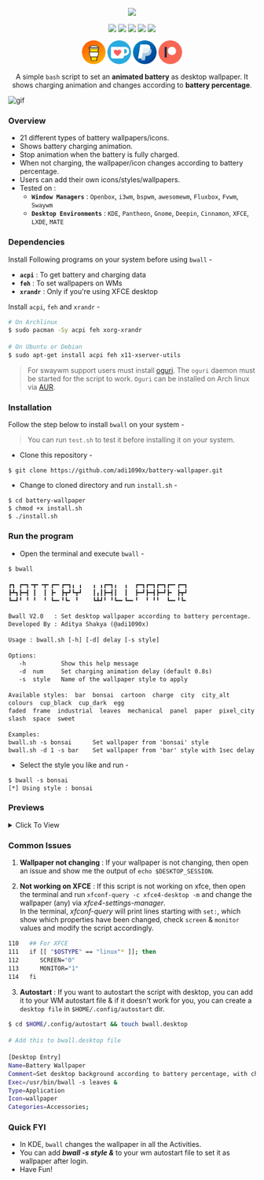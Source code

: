<!-- Battery Wallpaper -->

<p align="center">
  <img src="https://raw.githubusercontent.com/adi1090x/battery-wallpaper/master/preview/logo.png">
</p>

<p align="center">
  <img src="https://img.shields.io/badge/Maintained%3F-Yes-green?style=for-the-badge">
  <img src="https://img.shields.io/github/license/adi1090x/battery-wallpaper?style=for-the-badge">
  <img src="https://img.shields.io/github/stars/adi1090x/battery-wallpaper?style=for-the-badge">
  <img src="https://img.shields.io/github/issues/adi1090x/battery-wallpaper?color=violet&style=for-the-badge">
  <img src="https://img.shields.io/github/forks/adi1090x/battery-wallpaper?color=teal&style=for-the-badge">
</p>

<p align="center">
  <a href="https://www.buymeacoffee.com/adi1090x" target="_blank"><img alt="undefined" width="48px" src="https://raw.githubusercontent.com/adi1090x/files/master/other/1.png"></a>
  <a href="https://ko-fi.com/adi1090x" target="_blank"><img alt="undefined" width="48px" src="https://raw.githubusercontent.com/adi1090x/files/master/other/2.png"></a>
  <a href="https://www.paypal.com/cgi-bin/webscr?cmd=_s-xclick&hosted_button_id=U3VK2SSVQWAPN" target="_blank"><img alt="undefined" width="48px" src="https://raw.githubusercontent.com/adi1090x/files/master/other/3.png"></a>
  <a href="https://www.patreon.com/adi1090x" target="_blank"><img alt="undefined" width="48px" src="https://raw.githubusercontent.com/adi1090x/files/master/other/4.png"></a>
</p>

<p align="center">A simple <code>bash</code> script to set an <b>animated battery</b> as desktop wallpaper. It shows charging animation and changes according to <b>battery percentage</b>.</p>

![gif](https://raw.githubusercontent.com/adi1090x/battery-wallpaper/master/preview/charging/leaves.gif) <br />

### Overview

+ 21 different types of battery wallpapers/icons.
+ Shows battery charging animation.
+ Stop animation when the battery is fully charged.
+ When not charging, the wallpaper/icon changes according to battery percentage.
+ Users can add their own icons/styles/wallpapers.
+ Tested on :
  - **`Window Managers`** : `Openbox`, `i3wm`, `bspwm`, `awesomewm`, `Fluxbox`, `Fvwm`, `Swaywm`
  - **`Desktop Environments`** : `KDE`, `Pantheon`, `Gnome`, `Deepin`, `Cinnamon`, `XFCE`, `LXDE`, `MATE`

### Dependencies

Install Following programs on your system before using `bwall` -

- **`acpi`** : To get battery and charging data
- **`feh`** : To set wallpapers on WMs
- **`xrandr`** : Only if you're using XFCE desktop

Install `acpi`, `feh` and `xrandr` -
```bash
# On Archlinux
$ sudo pacman -Sy acpi feh xorg-xrandr

# On Ubuntu or Debian
$ sudo apt-get install acpi feh x11-xserver-utils
```

> For swaywm support users must install [oguri](https://github.com/vilhalmer/oguri). The `oguri` daemon must be started for the script to work. `Oguri` can be installed on Arch linux via [AUR](https://aur.archlinux.org/packages/oguri-git/).

### Installation

Follow the step below to install `bwall` on your system -
> You can run `test.sh` to test it before installing it on your system.

+ Clone this repository -
```
$ git clone https://github.com/adi1090x/battery-wallpaper.git
```

+ Change to cloned directory and run `install.sh` -
```
$ cd battery-wallpaper
$ chmod +x install.sh
$ ./install.sh
```

### Run the program

+ Open the terminal and execute `bwall` -
```
$ bwall

┏┓ ┏━┓╺┳╸╺┳╸┏━╸┏━┓╻ ╻   ╻ ╻┏━┓╻  ╻  ┏━┓┏━┓┏━┓┏━╸┏━┓
┣┻┓┣━┫ ┃  ┃ ┣╸ ┣┳┛┗┳┛   ┃╻┃┣━┫┃  ┃  ┣━┛┣━┫┣━┛┣╸ ┣┳┛
┗━┛╹ ╹ ╹  ╹ ┗━╸╹┗╸ ╹    ┗┻┛╹ ╹┗━╸┗━╸╹  ╹ ╹╹  ┗━╸╹┗╸

Bwall V2.0   : Set desktop wallpaper according to battery percentage.
Developed By : Aditya Shakya (@adi1090x)

Usage : bwall.sh [-h] [-d] delay [-s style]

Options:
   -h          Show this help message
   -d  num     Set charging animation delay (default 0.8s)
   -s  style   Name of the wallpaper style to apply
   
Available styles:  bar  bonsai  cartoon  charge  city  city_alt  colours  cup_black  cup_dark  egg
faded  frame  industrial  leaves  mechanical  panel  paper  pixel_city  slash  space  sweet  

Examples: 
bwall.sh -s bonsai      Set wallpaper from 'bonsai' style
bwall.sh -d 1 -s bar    Set wallpaper from 'bar' style with 1sec delay
```

+ Select the style you like and run -
```
$ bwall -s bonsai
[*] Using style : bonsai
```

### Previews

<details><summary>Click To View</summary>

`Bonsai`
|Charging|Full|
|-|-|
|![gif](https://raw.githubusercontent.com/adi1090x/battery-wallpaper/master/preview/charging/bonsai.gif)|![gif](https://raw.githubusercontent.com/adi1090x/battery-wallpaper/master/preview/full/bonsai.png)|

`Bar`
|Charging|Full|
|-|-|
|![gif](https://raw.githubusercontent.com/adi1090x/battery-wallpaper/master/preview/charging/bar.gif)|![gif](https://raw.githubusercontent.com/adi1090x/battery-wallpaper/master/preview/full/bar.png)|

`Cartoon`
|Charging|Full|
|-|-|
|![gif](https://raw.githubusercontent.com/adi1090x/battery-wallpaper/master/preview/charging/cartoon.gif)|![gif](https://raw.githubusercontent.com/adi1090x/battery-wallpaper/master/preview/full/cartoon.png)|

`Charge`
|Charging|Full|
|-|-|
|![gif](https://raw.githubusercontent.com/adi1090x/battery-wallpaper/master/preview/charging/charge.gif)|![gif](https://raw.githubusercontent.com/adi1090x/battery-wallpaper/master/preview/full/charge.png)|

`Colours`
|Charging|Full|
|-|-|
|![gif](https://raw.githubusercontent.com/adi1090x/battery-wallpaper/master/preview/charging/colours.gif)|![gif](https://raw.githubusercontent.com/adi1090x/battery-wallpaper/master/preview/full/colours.png)|

`Cup Black`
|Charging|Full|
|-|-|
|![gif](https://raw.githubusercontent.com/adi1090x/battery-wallpaper/master/preview/charging/cup_black.gif)|![gif](https://raw.githubusercontent.com/adi1090x/battery-wallpaper/master/preview/full/cup_black.png)|

`Cup Dark`
|Charging|Full|
|-|-|
|![gif](https://raw.githubusercontent.com/adi1090x/battery-wallpaper/master/preview/charging/cup_dark.gif)|![gif](https://raw.githubusercontent.com/adi1090x/battery-wallpaper/master/preview/full/cup_dark.png)|

`Egg`
|Charging|Full|
|-|-|
|![gif](https://raw.githubusercontent.com/adi1090x/battery-wallpaper/master/preview/charging/egg.gif)|![gif](https://raw.githubusercontent.com/adi1090x/battery-wallpaper/master/preview/full/egg.png)|

`Faded`
|Charging|Full|
|-|-|
|![gif](https://raw.githubusercontent.com/adi1090x/battery-wallpaper/master/preview/charging/faded.gif)|![gif](https://raw.githubusercontent.com/adi1090x/battery-wallpaper/master/preview/full/faded.png)|

`Frame`
|Charging|Full|
|-|-|
|![gif](https://raw.githubusercontent.com/adi1090x/battery-wallpaper/master/preview/charging/frame.gif)|![gif](https://raw.githubusercontent.com/adi1090x/battery-wallpaper/master/preview/full/frame.png)|

`Industrial`
|Charging|Full|
|-|-|
|![gif](https://raw.githubusercontent.com/adi1090x/battery-wallpaper/master/preview/charging/industrial.gif)|![gif](https://raw.githubusercontent.com/adi1090x/battery-wallpaper/master/preview/full/industrial.png)|

`Leaves`
|Charging|Full|
|-|-|
|![gif](https://raw.githubusercontent.com/adi1090x/battery-wallpaper/master/preview/charging/leaves.gif)|![gif](https://raw.githubusercontent.com/adi1090x/battery-wallpaper/master/preview/full/leaves.png)|

`Mechanical`
|Charging|Full|
|-|-|
|![gif](https://raw.githubusercontent.com/adi1090x/battery-wallpaper/master/preview/charging/mechanical.gif)|![gif](https://raw.githubusercontent.com/adi1090x/battery-wallpaper/master/preview/full/mechanical.png)|

`Panel`
|Charging|Full|
|-|-|
|![gif](https://raw.githubusercontent.com/adi1090x/battery-wallpaper/master/preview/charging/panel.gif)|![gif](https://raw.githubusercontent.com/adi1090x/battery-wallpaper/master/preview/full/panel.png)|

`Paper`
|Charging|Full|
|-|-|
|![gif](https://raw.githubusercontent.com/adi1090x/battery-wallpaper/master/preview/charging/paper.gif)|![gif](https://raw.githubusercontent.com/adi1090x/battery-wallpaper/master/preview/full/paper.png)|

`Slash`
|Charging|Full|
|-|-|
|![gif](https://raw.githubusercontent.com/adi1090x/battery-wallpaper/master/preview/charging/slash.gif)|![gif](https://raw.githubusercontent.com/adi1090x/battery-wallpaper/master/preview/full/slash.png)|

`Sweet`
|Charging|Full|
|-|-|
|![gif](https://raw.githubusercontent.com/adi1090x/battery-wallpaper/master/preview/charging/sweet.gif)|![gif](https://raw.githubusercontent.com/adi1090x/battery-wallpaper/master/preview/full/sweet.png)|

`Space`
|Charging|Full|
|-|-|
|![gif](https://raw.githubusercontent.com/adi1090x/battery-wallpaper/master/preview/charging/space.gif)|![gif](https://raw.githubusercontent.com/adi1090x/battery-wallpaper/master/preview/full/space.png)|

`Pixel City`
|Charging|Full|
|-|-|
|![gif](https://raw.githubusercontent.com/adi1090x/battery-wallpaper/master/preview/charging/pixel_city.gif)|![gif](https://raw.githubusercontent.com/adi1090x/battery-wallpaper/master/preview/full/pixel_city.png)|

`City`
|Charging|Full|
|-|-|
|![gif](https://raw.githubusercontent.com/adi1090x/battery-wallpaper/master/preview/charging/city.gif)|![gif](https://raw.githubusercontent.com/adi1090x/battery-wallpaper/master/preview/full/city.png)|

`City Alt`
|Charging|Full|
|-|-|
|![gif](https://raw.githubusercontent.com/adi1090x/battery-wallpaper/master/preview/charging/city_alt.gif)|![gif](https://raw.githubusercontent.com/adi1090x/battery-wallpaper/master/preview/full/city_alt.png)|

</details>

### Common Issues

1. **Wallpaper not changing** : If your wallpaper is not changing, then open an issue and show me the output of `echo $DESKTOP_SESSION`.

2. **Not working on XFCE** : If this script is not working on xfce, then open the terminal and run `xfconf-query -c xfce4-desktop -m` and change the wallpaper (any) via *xfce4-settings-manager*. <br />
In the terminal, *xfconf-query* will print lines starting with `set:`, which show which properties have been changed, check `screen` & `monitor` values and modify the script accordingly.
```bash
110   ## For XFCE
111   if [[ "$OSTYPE" == "linux"* ]]; then
112      SCREEN="0"
113      MONITOR="1"
114   fi

```

3. **Autostart** : If you want to autostart the script with desktop, you can add it to your WM autostart file & if it doesn't work for you, you can create a `desktop file` in `$HOME/.config/autostart` dir.
```bash
$ cd $HOME/.config/autostart && touch bwall.desktop

# Add this to bwall.desktop file

[Desktop Entry]
Name=Battery Wallpaper
Comment=Set desktop background according to battery percentage, with charging animation.
Exec=/usr/bin/bwall -s leaves &
Type=Application
Icon=wallpaper
Categories=Accessories;
```

### Quick FYI
+ In KDE, `bwall` changes the wallpaper in all the Activities.
+ You can add ***bwall -s style &*** to your wm autostart file to set it as wallpaper after login.
+ Have Fun!
